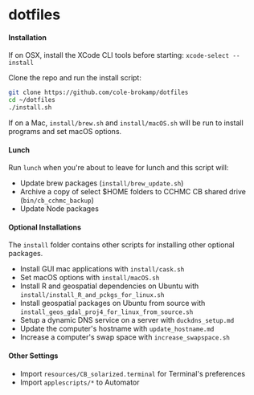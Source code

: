 # dotfiles

#### Installation

If on OSX, install the XCode CLI tools before starting: `xcode-select --install`

Clone the repo and run the install script:

```bash
git clone https://github.com/cole-brokamp/dotfiles
cd ~/dotfiles
./install.sh
```
If on a Mac, `install/brew.sh` and `install/macOS.sh` will be run to install programs and set macOS options.

#### Lunch

Run `lunch` when you're about to leave for lunch and this script will:

- Update brew packages (`install/brew_update.sh`)
- Archive a copy of select $HOME folders to CCHMC CB shared drive (`bin/cb_cchmc_backup`)
- Update Node packages

#### Optional Installations

The `install` folder contains other scripts for installing other optional packages.

- Install GUI mac applications with `install/cask.sh`
- Set macOS options with `install/macOS.sh`
- Install R and geospatial dependencies on Ubuntu with `install/install_R_and_pckgs_for_linux.sh`
- Install geospatial packages on Ubuntu from source with `install_geos_gdal_proj4_for_linux_from_source.sh`
- Setup a dynamic DNS service on a server with `duckdns_setup.md`
- Update the computer's hostname with `update_hostname.md`
- Increase a computer's swap space with `increase_swapspace.sh`

#### Other Settings

- Import `resources/CB_solarized.terminal` for Terminal's preferences
- Import `applescripts/*` to Automator
